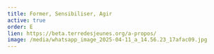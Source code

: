 ```yaml
---
title: Former, Sensibiliser, Agir
active: true
order: E
lien: https://beta.terredesjeunes.org/a-propos/
image: /media/whatsapp_image_2025-04-11_a_14.56.23_17afac09.jpg
---
```

